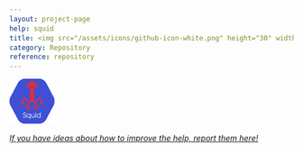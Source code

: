 ```yaml
---
layout: project-page
help: squid
title: <img src="/assets/icons/github-icon-white.png" height="30" width="30"> Squid Repository
category: Repository
reference: repository
---
```



<a href="https://github.com/CIRDLES/Squid" target="_blank">
<img src="/assets/icons/SquidLogo.png" alt="link to Squid repository" height="80" width="80">
</a>

[*If you have ideas about how to improve the help, report them here!*](https://github.com/CIRDLES/Squid/issues/new)
